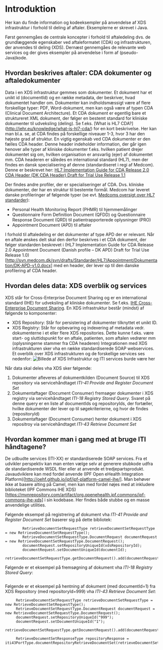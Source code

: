 # Introduktion
Her kan du finde information og kodeeksempler på anvendelse af XDS infrastruktur i forhold til deling af aftaler.
Eksemplerne er skrevet i Java.

Først gennemgåes de centrale koncepter i forhold til aftaledeling dvs. de grundlæggende egenskaber ved aftaleformatet (CDA) og infrastrukturen, der anvendes til deling (XDS).
Dernæst gennemgåes de relevante web services og der gives eksempler på anvendelse i form af (pseudo-Java)kode.

## Hvordan beskrives aftaler: CDA dokumenter og aftaledokumenter
Data i en XDS infrastruktur gemmes som dokumenter. Et dokument har et unikt id (documentId) og en række metadata, der beskriver, hvad dokumentet handler om.
Dokumenter kan indholdsmæssigt være af flere forskellige typer: PDF, Word-dokument, men kan også være af typen CDA (Clinical Document Architecture). 
Et CDA dokument er egentlig bare et struktureret XML dokument, der følger en bestemt standard for kliniske dokumenter til udveksling (deling). 
Se f.eks. [What is HL7 CDA?] (http://iehr.eu/knowledge/what-is-hl7-cda/) for en kort beskrivelse. Her kan man bl.a. se, at CDA findes på forskellige niveauer 1-3, hvor 3 har den højeste grad af struktur.
En vigtig egenskab ved CDA dokumenter er den fælles CDA header. Denne header indeholder information, der går igen henover alle typer af kliniske dokumenter f.eks. hvilken patient drejer dokumentet sig om, hvilken organisation er ansvarlig (ejer) af dokumentet mm.
CDA headeren er således en international standard (HL7), men der findes en dansk specialisering af denne (standardiseret i regi af Medcom). Denne er beskrevet her: [HL7 Implementation Guide for CDA Release 2.0 CDA Header (DK CDA Header) Draft for Trial Use Release 1.1](http://svn.medcom.dk/svn/drafts/Standarder/HL7/CDA%20Header/Dokumentation/DK-CDA-Header-v1.1.pdf)

Der findes andre profiler, der er specialiseringer af CDA. Dvs. kliniske dokumenter, der har en struktur til bestemte formål. 
Medcom har leveret danske profileringer af følgende typer (se evt. [Medcoms oversigt over HL7 standarder](http://svn.medcom.dk/svn/drafts/Standarder/HL7/)):
* Personal Health Monitoring Report (PHMR) til hjemmemålinger
* Questionnaire Form Definition Document (QFDD) og Questionnaire Response Document (QRD) til patientrapporterede oplysninger (PRO)
* Appointment Document (APD) til aftaler

I forhold til aftaledeling er det dokumenter af type APD der er relevant.
Når en aftale ønskes delt skal den derfor beskrives i et CDA dokument, der følger standarden beskrevet i (HL7 Implementation Guide for CDA Release 2.0 Appointment Document (Danish profile – DK APD) Draft for Trial Use Release 1.0)[http://svn.medcom.dk/svn/drafts/Standarder/HL7/Appointment/Dokumentation/DK-APD-v1.0.docx] med en header, der lever op til den danske profilering af CDA header.

## Hvordan deles data: XDS overblik og services
XDS står for Cross-Enterprise Document Sharing og er en international standard (IHE) for udveksling af kliniske dokumenter. Se f.eks. [IHE Cross-Enterprise Document Sharing](http://wiki.ihe.net/index.php/Cross-Enterprise_Document_Sharing).
En XDS infrastruktur består (mindst) af følgende to komponenter:
* XDS Repository: Står for persistering af dokumenter tilknyttet et unikt ID. 
* XDS Registry: Står for opbevaring og indexering af metadata vedr. dokumenterne i et eller flere XDS repositories. Dette kunne f.eks. være start- og sluttidspunkt for en aftale, patienten, som aftalen vedrører mm (oplysningerne stammer fra CDA headeren)
Integrationen med XDS infrastrukturen sker vha en række standardiserede SOAP webservices. Et overblik over XDS infrastrukturen og de forskellige services ses nedenfor:
![Billede af XDS Infrastruktur og ITI services burde være her](http://wiki.ihe.net/images/d/d7/XDS-Actor-Transaction-b.jpg "XDS komponenter og ITI services")

Når data skal deles vha XDS sker følgende:
1. Dokumenter afleveres af dokumentkilden (Document Source) til XDS repository via servicehåndtaget *ITI-41 Provide and Register Document Set*
2. Dokumentaftager (Document Consumer) fremsøger dokumenter i XDS registry via servicehåndtaget *ITI-18 Registry Stored Query*. Svaret på denne query er en liste af documentIds og repositoryIds, der fortæller, hvilke dokumenter der lever op til søgekriterierne, og hvor de findes (repositoryId)
3. Dokumentaftager (Document Consumer) henter dokument i XDS repositroy via servicehåndtaget *ITI-43 Retrieve Document Set*

## Hvordan kommer man i gang med at bruge ITI håndtagene?
De udbudte services (ITI-XX) er standardiserede SOAP services. Fra et udvikler perspektiv kan man enten vælge selv at generere stubkode udfra de standardiserede WSDL filer eller at anvende et tredjepartsprodukt.
Javaudviklere kan med fordel anvende (IPF Open eHealth Integration Platform)[http://oehf.github.io/ipf/ipf-platform-camel-ihe/]. Man behøver ikke at basere alting på Camel, men kan med fordel nøjes med at inkludere biblioteket (IPF Commons IHE XDS)[https://mvnrepository.com/artifact/org.openehealth.ipf.commons/ipf-commons-ihe-xds] i sin kodebase. Her findes både stubbe og en masse anvendelige utilities.

Følgende eksempel på registrering af dokument vha *ITI-41 Provide and Register Document Set* baserer sig på dette bibliotek:
```
		RetrieveDocumentSetRequestType retrieveDocumentSetRequestType = new RetrieveDocumentSetRequestType();
		RetrieveDocumentSetRequestType.DocumentRequest documentRequest = new RetrieveDocumentSetRequestType.DocumentRequest();
		documentRequest.setRepositoryUniqueId(xdsRepositoryId);
		documentRequest.setDocumentUniqueId(documentId);
		retrieveDocumentSetRequestType.getDocumentRequest().add(documentRequest);
```

Følgende er et eksempel på fremsøgning af dokument vha *ITI-18 Registry Stored Query*:
```
```

Følgende er et eksempel på hentning af dokument (med documentId=1) fra XDS Repository (med repositoryId=999) vha *ITI-43 Retrieve Document Set*:
```
     RetrieveDocumentSetRequestType retrieveDocumentSetRequestType = new RetrieveDocumentSetRequestType();
     RetrieveDocumentSetRequestType.DocumentRequest documentRequest = new RetrieveDocumentSetRequestType.DocumentRequest();
     documentRequest.setRepositoryUniqueId("999");
     documentRequest.setDocumentUniqueId("1");
     retrieveDocumentSetRequestType.getDocumentRequest().add(documentRequest);

     RetrieveDocumentSetResponseType repositoryResponse = iti43PortType.documentRepositoryRetrieveDocumentSet(retrieveDocumentSetRequestType);
```
